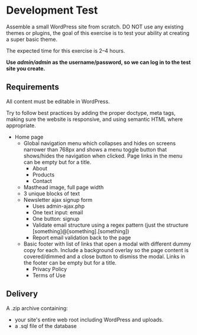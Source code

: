 # Development Test

Assemble a small WordPress site from scratch. DO NOT use any existing themes or plugins, the goal of this exercise is to test your ability at creating a super basic theme.

The expected time for this exercise is 2–4 hours.

**Use _admin/admin_ as the username/password, so we can log in to the test site you create.**

## Requirements

All content must be editable in WordPress.

Try to follow best practices by adding the proper doctype, meta tags, making sure the website is responsive, and using semantic HTML where appropriate.

- Home page
    - Global navigation menu which collapses and hides on screens narrower than 768px and shows a menu toggle button that shows/hides the navigation when clicked. Page links in the menu can be empty but for a title.
        - About
        - Products
        - Contact
    - Masthead image, full page width
    - 3 unique blocks of text
    - Newsletter ajax signup form
      - Uses admin-ajax.php
      - One text input: email
      - One button: signup
      - Validate email structure using a regex pattern (just the structure [something]@[something].[something])
      - Report email validation back to the page
    - Basic footer with list of links that open a modal with different dummy copy for each. Include a background overlay so the page content is covered/dimmed and a close button to dismiss the modal. Links in the footer can be empty but for a title.
        - Privacy Policy
        - Terms of Use

## Delivery

A .zip archive containing:

- your site's entire web root including WordPress and uploads.
- a .sql file of the database

